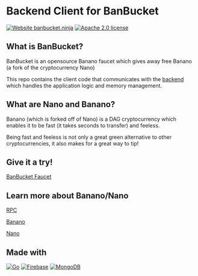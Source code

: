 # Backend Client for BanBucket

[![Website banbucket.ninja](https://img.shields.io/website-up-down-green-red/https/banbucket.ninja.svg)](https://www.banbucket.ninja/)
[![Apache 2.0 license](https://img.shields.io/badge/License-Apache%202.0-red.svg)](http://www.apache.org/licenses/)

## What is BanBucket?

BanBucket is an opensource Banano faucet which gives away free Banano (a fork of the cryptocurrency Nano)

This repo contains the client code that communicates with the [backend](https://github.com/kevinli23/banbucket-backend) which handles the application logic and memory management.

## What are Nano and Banano?

Banano (which is forked off of Nano) is a DAG cryptocurrency which enables it to be fast (it takes seconds to transfer) and feeless.

Being fast and feeless is not only a great green alternative to other cryptocurrencies, it also makes for a great way to tip!

## Give it a try!

[BanBucket Faucet](https://www.banbucket.ninja/)

## Learn more about Banano/Nano

[RPC](https://docs.nano.org/commands/rpc-protocol/)

[Banano](https://banano.cc/)

[Nano](https://nano.org/)

## Made with

[![Go](https://img.shields.io/badge/--00ADD8?logo=go&logoColor=ffffff)](https://golang.org/)
[![Firebase](https://img.shields.io/badge/--F7DF1E?logo=firebase&color=white)](https://firebase.google.com/)
[![MongoDB](https://img.shields.io/badge/--F7DF1E?logo=mongodb&color=white)](https://www.mongodb.com/)
